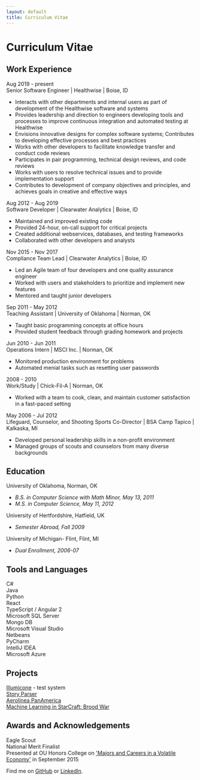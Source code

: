```yaml
---
layout: default
title: Curriculum Vitae
---
```


# Curriculum Vitae  

Work Experience
----
Aug 2019 - present  
Senior Software Engineer | Healthwise | Boise, ID
* Interacts with other departments and internal users as part of development of the
Healthwise software and systems
* Provides leadership and direction to engineers developing tools and processes to
improve continuous integration and automated testing at Healthwise
* Envisions innovative designs for complex software systems; Contributes to
developing effective processes and best practices
* Works with other developers to facilitate knowledge transfer and conduct code
reviews
* Participates in pair programming, technical design reviews, and code reviews
* Works with users to resolve technical issues and to provide implementation support  
* Contributes to development of company objectives and principles, and achieves
goals in creative and effective ways  

Aug 2012 - Aug 2019  
Software Developer | Clearwater Analytics | Boise, ID  
* Maintained and improved existing code  
* Provided 24-hour, on-call support for critical projects
* Created additional webservices, databases, and testing frameworks  
* Collaborated with other developers and analysts

Nov 2015 - Nov 2017  
Compliance Team Lead | Clearwater Analytics | Boise, ID  
* Led an Agile team of four developers and one quality assurance engineer  
* Worked with users and stakeholders to prioritize and implement new features  
* Mentored and taught junior developers

Sep 2011 - May 2012  
Teaching Assistant | University of Oklahoma | Norman, OK
* Taught basic programming concepts at office hours
* Provided student feedback through grading homework and projects

Jun 2010 - Jun 2011  
Operations Intern | MSCI Inc. | Norman, OK
* Monitored production environment for problems
* Automated menial tasks such as resetting user passwords

2008 - 2010  
Work/Study | Chick-Fil-A | Norman, OK
* Worked with a team to cook, clean, and maintain customer satisfaction in a fast-paced setting

May 2006 - Jul 2012  
Lifeguard, Counselor, and Shooting Sports Co-Director | BSA Camp Tapico | Kalkaska, MI
* Developed personal leadership skills in a non-profit environment
* Managed groups of scouts and counselors from many diverse backgrounds


Education
----
University of Oklahoma, Norman, OK  
* *B.S. in Computer Science with Math Minor, May 13, 2011*  
* *M.S. in Computer Science, May 11, 2012*  

University of Hertfordshire, Hatfield, UK  
* *Semester Abroad, Fall 2009*  

University of Michigan- Flint, Flint, MI  
* *Dual Enrollment, 2006-07*  

Tools and Languages
----
C#  
Java  
Python  
React  
TypeScript / Angular 2  
Microsoft SQL Server  
Mongo DB  
Microsoft Visual Studio  
Netbeans  
PyCharm  
IntelliJ IDEA  
Microsoft Azure  


Projects
----
[Illumicone](https://illumicone.com/) - test system  
[Story Parser](/StoryParser.html)  
[Aerolínea PanAmerica](/2020/01/10/panam-notes.html)  
[Machine Learning in StarCraft: Brood War](/papers/burr2011.pdf)  

Awards and Acknowledgements
----
Eagle Scout  
National Merit Finalist  
Presented at OU Honors College on ['Majors and Careers in a Volatile Economy'](/2017/02/04/ou-talk.html) in September 2015  


Find me on [GitHub](https://github.com/timburr1) or [LinkedIn](http://www.linkedin.com/pub/timothy-burr/66/a88/a39).
 